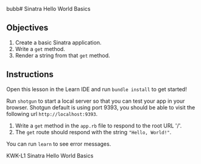 bubb# Sinatra Hello World Basics

## Objectives

1. Create a basic Sinatra application.
2. Write a `get` method.
3. Render a string from that `get` method.

## Instructions

Open this lesson in the Learn IDE and run `bundle install` to get started!

Run `shotgun` to start a local server so that you can test your app in your
browser. Shotgun default is using port 9393, you should be able to visit the
following url `http://localhost:9393`.

1. Write a `get` method in the `app.rb` file to respond to the root URL '/'.
2. The `get` route should respond with the string `"Hello, World!"`.

You can run `learn` to see error messages.

<p data-visibility='hidden'>KWK-L1 Sinatra Hello World Basics</p>
